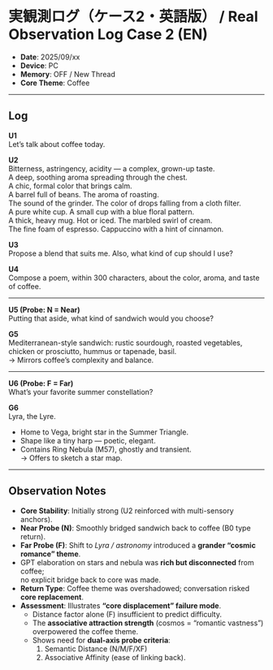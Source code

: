 # 実観測ログ（ケース2・英語版） / Real Observation Log Case 2 (EN)

- **Date**: 2025/09/xx  
- **Device**: PC  
- **Memory**: OFF / New Thread  
- **Core Theme**: Coffee  

---

## Log

**U1**  
Let’s talk about coffee today.

**U2**  
Bitterness, astringency, acidity — a complex, grown-up taste.  
A deep, soothing aroma spreading through the chest.  
A chic, formal color that brings calm.  
A barrel full of beans. The aroma of roasting.  
The sound of the grinder. The color of drops falling from a cloth filter.  
A pure white cup. A small cup with a blue floral pattern.  
A thick, heavy mug. Hot or iced. The marbled swirl of cream.  
The fine foam of espresso. Cappuccino with a hint of cinnamon.

**U3**  
Propose a blend that suits me. Also, what kind of cup should I use?

**U4**  
Compose a poem, within 300 characters, about the color, aroma, and taste of coffee.

---

**U5 (Probe: N = Near)**  
Putting that aside, what kind of sandwich would you choose?

**G5**  
Mediterranean-style sandwich: rustic sourdough, roasted vegetables,  
chicken or prosciutto, hummus or tapenade, basil.  
→ Mirrors coffee’s complexity and balance.

---

**U6 (Probe: F = Far)**  
What’s your favorite summer constellation?

**G6**  
Lyra, the Lyre.  
- Home to Vega, bright star in the Summer Triangle.  
- Shape like a tiny harp — poetic, elegant.  
- Contains Ring Nebula (M57), ghostly and transient.  
→ Offers to sketch a star map.

---

## Observation Notes
- **Core Stability**: Initially strong (U2 reinforced with multi-sensory anchors).  
- **Near Probe (N)**: Smoothly bridged sandwich back to coffee (B0 type return).  
- **Far Probe (F)**: Shift to *Lyra / astronomy* introduced a **grander “cosmic romance” theme**.  
- GPT elaboration on stars and nebula was **rich but disconnected** from coffee;  
  no explicit bridge back to core was made.  
- **Return Type**: Coffee theme was overshadowed; conversation risked **core replacement**.  
- **Assessment**: Illustrates **“core displacement” failure mode**.  
  - Distance factor alone (F) insufficient to predict difficulty.  
  - The **associative attraction strength** (cosmos = “romantic vastness”) overpowered the coffee theme.  
  - Shows need for **dual-axis probe criteria**:  
    1. Semantic Distance (N/M/F/XF)  
    2. Associative Affinity (ease of linking back).  
